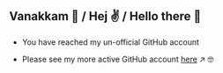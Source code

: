## Vanakkam 🙏 / Hej ✌️ / Hello there 👋

- You have reached my un-official GitHub account 

- Please see my more active GitHub account [here](https://github.com/neonidian) ↗ 🤓

<!--
**keerthi-subramanian/keerthi-subramanian** is a ✨ _special_ ✨ repository because its `README.md` (this file) appears on your GitHub profile.

Here are some ideas to get you started:

- 🔭 I’m currently working on ...
- 🌱 I’m currently learning ...
- 👯 I’m looking to collaborate on ...
- 🤔 I’m looking for help with ...
- 💬 Ask me about ...
- 📫 How to reach me: ...
- 😄 Pronouns: ...
- ⚡ Fun fact: ...
-->
